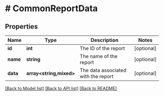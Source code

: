 # # CommonReportData

## Properties

Name | Type | Description | Notes
------------ | ------------- | ------------- | -------------
**id** | **int** | The ID of the report | [optional]
**name** | **string** | The name of the report | [optional]
**data** | **array<string,mixed>** | The data associated with the report | [optional]

[[Back to Model list]](../../README.md#models) [[Back to API list]](../../README.md#endpoints) [[Back to README]](../../README.md)
